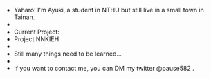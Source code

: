 - Yaharo! I'm Ayuki, a student in NTHU but still live in a small town in Tainan.
- 
- Current Project:
-   Project NNKIEH
-
- Still many things need to be learned...
- 
- If you want to contact me, you can DM my twitter @pause582 .

<!---
pause582/pause582 is a ✨ special ✨ repository because its `README.md` (this file) appears on your GitHub profile.
You can click the Preview link to take a look at your changes.
--->
